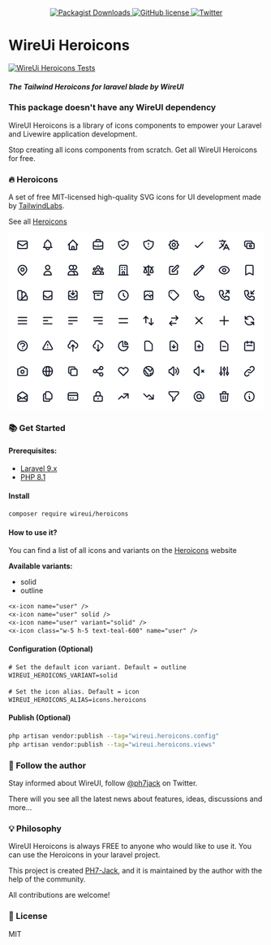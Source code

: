 <p align="center">
    <a href="https://github.com/wireui/heroicons/">
        <img src="https://img.shields.io/packagist/dt/wireui/heroicons" alt="Packagist Downloads" data-canonical-src="https://img.shields.io/packagist/dt/wireui/heroicons" style="max-width:100%;" />
    </a>
    <a href="https://github.com/wireui/heroicons/blob/main/LICENSE">
        <img src="https://img.shields.io/github/license/wireui/heroicons" alt="GitHub license" data-canonical-src="https://img.shields.io/github/license/wireui/heroicons" style="max-width:100%;" />
    </a>
    <a href="https://twitter.com/ph7jack">
        <img alt="Twitter" src="https://img.shields.io/twitter/url?url=https%3A%2F%2Fgithub.com%2FPH7-Jack%2Fwireui"></a>
    </a>
</p>

# WireUi Heroicons

[![WireUi Heroicons Tests](https://github.com/wireui/heroicons/actions/workflows/tests.yml/badge.svg)](https://github.com/wireui/heroicons/actions/workflows/tests.yml)

#### _The Tailwind Heroicons for laravel blade by WireUI_
### This package doesn't have any WireUI dependency
WireUI Heroicons is a library of icons components to empower your Laravel and Livewire application development.

Stop creating all icons components from scratch. Get all WireUI Heroicons for free.

### 🔥 Heroicons
A set of free MIT-licensed high-quality SVG icons for UI development made by [TailwindLabs].

See all [Heroicons]

![heroicons](./src/images/heroicons.png)

### 📚 Get Started
#### Prerequisites:
* [Laravel 9.x](https://laravel.com)
* [PHP 8.1](https://www.php.net/releases/8.1/en.php)

#### Install
```bash
composer require wireui/heroicons
```

#### How to use it?
You can find a list of all icons and variants on the [Heroicons] website

**Available variants:**
- solid
- outline

```blade
<x-icon name="user" />
<x-icon name="user" solid />
<x-icon name="user" variant="solid" />
<x-icon class="w-5 h-5 text-teal-600" name="user" />
```

#### Configuration (Optional)
```.env
# Set the default icon variant. Default = outline
WIREUI_HEROICONS_VARIANT=solid

# Set the icon alias. Default = icon
WIREUI_HEROICONS_ALIAS=icons.heroicons
```

#### Publish (Optional)
```bash
php artisan vendor:publish --tag="wireui.heroicons.config"
php artisan vendor:publish --tag="wireui.heroicons.views"
```

### 📣 Follow the author
Stay informed about WireUI, follow [@ph7jack] on Twitter.

There will you see all the latest news about features, ideas, discussions and more...

### 💡 Philosophy
WireUI Heroicons is always FREE to anyone who would like to use it.
You can use the Heroicons in your laravel project.

This project is created [PH7-Jack], and it is maintained by the author with the help of the community.

All contributions are welcome!


### 📝 License

MIT


[PH7-Jack]: <https://github.com/PH7-Jack>
[@ph7jack]: <https://twitter.com/ph7jack>
[TailwindLabs]: <https://github.com/tailwindlabs>
[Heroicons]:<https://heroicons.com>

